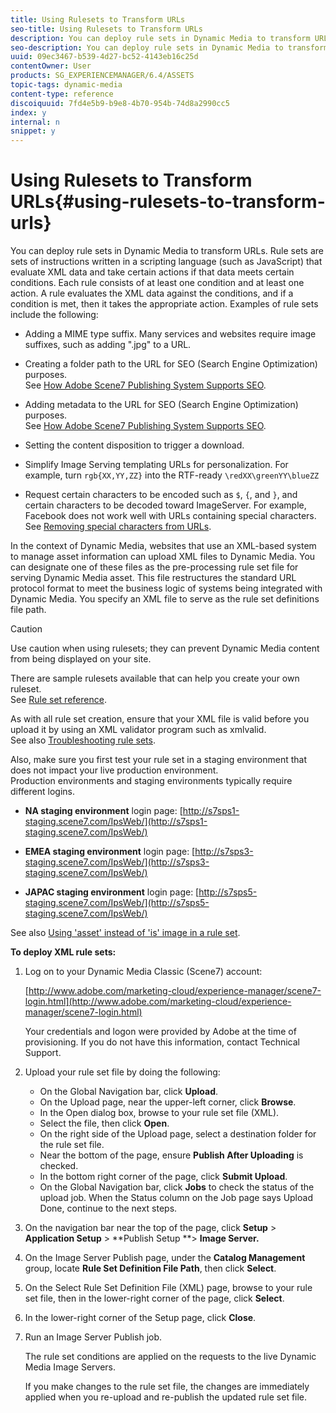 ```yaml
---
title: Using Rulesets to Transform URLs
seo-title: Using Rulesets to Transform URLs
description: You can deploy rule sets in Dynamic Media to transform URLs. Rule sets are sets of instructions written in a scripting language (such as JavaScript) that evaluate XML data and take certain actions if that data meets certain conditions. 
seo-description: You can deploy rule sets in Dynamic Media to transform URLs. Rule sets are sets of instructions written in a scripting language (such as JavaScript) that evaluate XML data and take certain actions if that data meets certain conditions. 
uuid: 09ec3467-b539-4d27-bc52-4143eb16c25d
contentOwner: User
products: SG_EXPERIENCEMANAGER/6.4/ASSETS
topic-tags: dynamic-media
content-type: reference
discoiquuid: 7fd4e5b9-b9e8-4b70-954b-74d8a2990cc5
index: y
internal: n
snippet: y
---
```


# Using Rulesets to Transform URLs{#using-rulesets-to-transform-urls}

You can deploy rule sets in Dynamic Media to transform URLs. Rule sets are sets of instructions written in a scripting language (such as JavaScript) that evaluate XML data and take certain actions if that data meets certain conditions. Each rule consists of at least one condition and at least one action. A rule evaluates the XML data against the conditions, and if a condition is met, then it takes the appropriate action. Examples of rule sets include the following:

* Adding a MIME type suffix. Many services and websites require image suffixes, such as adding ".jpg" to a URL.
* Creating a folder path to the URL for SEO (Search Engine Optimization) purposes.  
  See [How Adobe Scene7 Publishing System Supports SEO](https://marketing.adobe.com/resources/help/en_US/s7/s7_seo.pdf).  

* Adding metadata to the URL for SEO (Search Engine Optimization) purposes.  
  See [How Adobe Scene7 Publishing System Supports SEO](https://marketing.adobe.com/resources/help/en_US/s7/s7_seo.pdf).  

* Setting the content disposition to trigger a download.
* Simplify Image Serving templating URLs for personalization. For example, turn `rgb{XX,YY,ZZ}` into the RTF-ready `\redXX\greenYY\blueZZ`

* Request certain characters to be encoded such as `$`, `{`, and `}`, and certain characters to be decoded toward ImageServer. For example, Facebook does not work well with URLs containing special characters.  
  See [Removing special characters from URLs](https://helpx.adobe.com/experience-manager/scene7/kb/base/scene7-rulesets/remove-special-characters-urls.html).

In the context of Dynamic Media, websites that use an XML-based system to manage asset information can upload XML files to Dynamic Media. You can designate one of these files as the pre-processing rule set file for serving Dynamic Media asset. This file restructures the standard URL protocol format to meet the business logic of systems being integrated with Dynamic Media. You specify an XML file to serve as the rule set definitions file path.

>[!CAUTION]
>
>Use caution when using rulesets; they can prevent Dynamic Media content from being displayed on your site.

There are sample rulesets available that can help you create your own ruleset.  
See [Rule set reference](https://marketing.adobe.com/resources/help/en_US/s7/is_ir_api/is_api/image_catalog/c_rule_set_reference.html).

As with all rule set creation, ensure that your XML file is valid before you upload it by using an XML validator program such as xmlvalid.  
See also [Troubleshooting rule sets](https://helpx.adobe.com/experience-manager/scene7/kb/base/scene7-rulesets/scene7-ruleset-troubleshooting.html).

Also, make sure you first test your rule set in a staging environment that does not impact your live production environment.  
Production environments and staging environments typically require different logins.

* **NA staging environment** login page: [http://s7sps1-staging.scene7.com/IpsWeb/](http://s7sps1-staging.scene7.com/IpsWeb/)

* **EMEA staging environment** login page: [http://s7sps3-staging.scene7.com/IpsWeb/](http://s7sps3-staging.scene7.com/IpsWeb/)

* **JAPAC staging environment** login page: [http://s7sps5-staging.scene7.com/IpsWeb/](http://s7sps5-staging.scene7.com/IpsWeb/)

See also [Using 'asset' instead of 'is' image in a rule set](https://helpx.adobe.com/experience-manager/scene7/kb/base/scene7-rulesets/ruleset-asset-instead-image.html).

**To deploy XML rule sets:**

1. Log on to your Dynamic Media Classic (Scene7) account:

   [http://www.adobe.com/marketing-cloud/experience-manager/scene7-login.html](http://www.adobe.com/marketing-cloud/experience-manager/scene7-login.html)

   Your credentials and logon were provided by Adobe at the time of provisioning. If you do not have this information, contact Technical Support.

1. Upload your rule set file by doing the following:

    * On the Global Navigation bar, click **Upload**.
    * On the Upload page, near the upper-left corner, click **Browse**.
    * In the Open dialog box, browse to your rule set file (XML).
    * Select the file, then click **Open**.
    * On the right side of the Upload page, select a destination folder for the rule set file.
    * Near the bottom of the page, ensure **Publish After Uploading** is checked.
    * In the bottom right corner of the page, click **Submit Upload**.
    * On the Global Navigation bar, click **Jobs** to check the status of the upload job. When the Status column on the Job page says Upload Done, continue to the next steps.

1. On the navigation bar near the top of the page, click **Setup** &gt; **Application Setup** &gt; **Publish Setup **&gt; **Image Server.**
1. On the Image Server Publish page, under the **Catalog Management** group, locate **Rule Set Definition File Path**, then click **Select**.
1. On the Select Rule Set Definition File (XML) page, browse to your rule set file, then in the lower-right corner of the page, click **Select**.
1. In the lower-right corner of the Setup page, click **Close**.
1. Run an Image Server Publish job.

   The rule set conditions are applied on the requests to the live Dynamic Media Image Servers.

   If you make changes to the rule set file, the changes are immediately applied when you re-upload and re-publish the updated rule set file.

